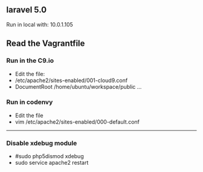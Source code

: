 ## laravel 5.0 

Run in local with:
10.0.1.105

## Read the Vagrantfile

### Run in the C9.io

* Edit the file:
* /etc/apache2/sites-enabled/001-cloud9.conf
* DocumentRoot /home/ubuntu/workspace/public
...
### Run in codenvy
* Edit the file
* vim /etc/apache2/sites-enabled/000-default.conf
-----------------------------
### Disable xdebug module

* #sudo php5dismod xdebug
* sudo service apache2 restart

